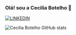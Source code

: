 ### Olá! sou a Cecilia Botelho 👋

[![LINKEDIN](https://img.shields.io/badge/LinkedIn-0077B5?style=for-the-badge&logo=linkedin&logoColor=white)](https://www.linkedin.com/in/cecilia-botelho-0163871a9/)


![Cecilia Botelho GitHub stats](https://github-readme-stats.vercel.app/api?username=CeciliaBotelho&theme=panda&show_icons=true)

